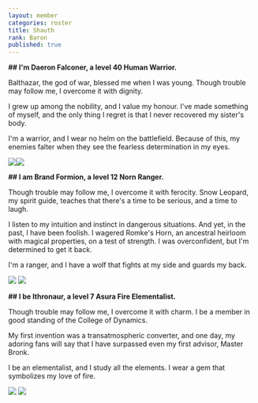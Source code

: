 ```yaml
---
layout: member
categories: roster
title: Shauth
rank: Baron
published: true
---
```


**## I'm Daeron Falconer, a level 40 Human Warrior.**

Balthazar, the god of war, blessed me when I was young. Though trouble may follow me, I overcome it with dignity.

I grew up among the nobility, and I value my honour. I've made something of myself, and the only thing I regret is that I never recovered my sister's body.

I'm a warrior, and I wear no helm on the battlefield. Because of this, my enemies falter when they see the fearless determination in my eyes.

![](/http://dadler.weebly.com/uploads/1/0/0/5/10056519/847825_orig.jpg)![](/http://dadler.weebly.com/uploads/1/0/0/5/10056519/8262864_orig.jpg)

**## I am Brand Formion, a level 12 Norn Ranger.**

Though trouble may follow me, I overcome it with ferocity. Snow Leopard, my spirit guide, teaches that there's a time to be serious, and a time to laugh.

I listen to my intuition and instinct in dangerous situations. And yet, in the past, I have been foolish. I wagered Romke's Horn, an ancestral heirloom with magical properties, on a test of strength. I was overconfident, but I'm determined to get it back.

I'm a ranger, and I have a wolf that fights at my side and guards my back.

![](/http://dadler.weebly.com/uploads/1/0/0/5/10056519/3603539_orig.jpg) ![](/http://dadler.weebly.com/uploads/1/0/0/5/10056519/7479895_orig.jpg)

**## I be Ithronaur, a level 7 Asura Fire Elementalist.**

Though trouble may follow me, I overcome it with charm. I be a member in good standing of the College of Dynamics.

My first invention was a transatmospheric converter, and one day, my adoring fans will say that I have surpassed even my first advisor, Master Bronk.

I be an elementalist, and I study all the elements. I wear a gem that symbolizes my love of fire.

![](/http://dadler.weebly.com/uploads/1/0/0/5/10056519/3645710_orig.jpg) ![](/http://dadler.weebly.com/uploads/1/0/0/5/10056519/1894227_orig.jpg)